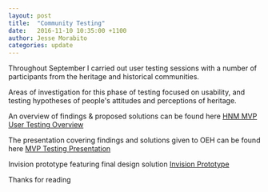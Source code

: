 ```yaml
---
layout: post
title:  "Community Testing"
date:   2016-11-10 10:35:00 +1100
author: Jesse Morabito
categories: update 
---
```


Throughout September I carried out user testing sessions with a number of participants from the heritage and historical communities.

Areas of investigation for this phase of testing focused on usability,  and testing hypotheses of people's attitudes and perceptions of heritage.


An overview of findings & proposed solutions can be found here
[HNM MVP User Testing Overview](https://docs.google.com/document/d/1sWRunj2bnCwax2G1LeXKCRQXc2E_daFGSUECGuSeiCc/edit?usp=sharing)

The presentation covering findings and solutions given to OEH can be found here
[MVP Testing Presentation](https://drive.google.com/file/d/0B44pfxUYcChGc3VWeTZ4ejdHM0U/view?usp=sharing)


Invision prototype featuring final design solution
[Invision Prototype](https://projects.invisionapp.com/share/K29398MU7)

Thanks for reading

